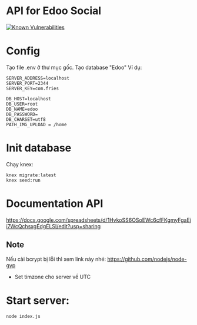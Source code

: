 # API for Edoo Social
[![Known Vulnerabilities](https://snyk.io/test/github/tutv95/hapi/badge.svg)](https://snyk.io/test/github/tutv95/hapi)

# Config

Tạo file .env ở thư mục gốc.
Tạo database "Edoo"
 Ví dụ:

```
SERVER_ADDRESS=localhost
SERVER_PORT=2344
SERVER_KEY=com.fries

DB_HOST=localhost
DB_USER=root
DB_NAME=edoo
DB_PASSWORD=
DB_CHARSET=utf8
PATH_IMG_UPLOAD = /home
```

# Init database

Chạy knex:
```
knex migrate:latest
knex seed:run
```

# Documentation API

https://docs.google.com/spreadsheets/d/1HvkoSS6OSoEWc6cfFKgmyFgaEji7WcQchsxgEdgELSI/edit?usp=sharing

## Note

Nếu cài bcrypt bị lỗi thì xem link này nhé:
https://github.com/nodejs/node-gyp

- Set timzone cho server về UTC

# Start server:

```
node index.js
```
